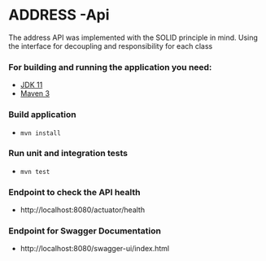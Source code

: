 # ADDRESS -Api
The address API was implemented with the SOLID principle in mind.
Using the interface for decoupling and responsibility for each class


### For building and running the application you need:

- [JDK 11](https://www.oracle.com/java/technologies/javase-jdk11-downloads.html)
- [Maven 3](https://maven.apache.org)

### Build application
- `mvn install`

### Run unit and integration tests
- `mvn test`

### Endpoint to check the  API health
- http://localhost:8080/actuator/health

### Endpoint for Swagger Documentation
- http://localhost:8080/swagger-ui/index.html

